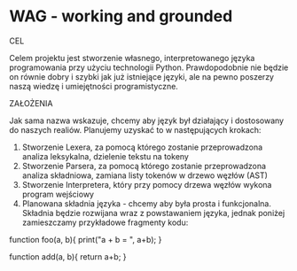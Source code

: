 # WAG - working and grounded

CEL

Celem projektu jest stworzenie własnego, interpretowanego języka programowania przy użyciu technologii Python. Prawdopodobnie nie będzie on równie dobry i szybki jak już istniejące języki, ale na pewno poszerzy naszą wiedzę i umiejętności programistyczne.

ZAŁOŻENIA

Jak sama nazwa wskazuje, chcemy aby język był działający i dostosowany do naszych realiów. Planujemy uzyskać to w następujących krokach:
1) Stworzenie Lexera, za pomocą którego zostanie przeprowadzona analiza leksykalna, dzielenie tekstu na tokeny
2) Stworzenie Parsera, za pomocą którego zostanie przeprowadzona analiza składniowa, zamiana listy tokenów w drzewo węzłów (AST)
3) Stworzenie Interpretera, który przy pomocy drzewa węzłów wykona program wejściowy
4) Planowana składnia języka - chcemy aby była prosta i funkcjonalna. Składnia będzie rozwijana wraz z powstawaniem języka, jednak poniżej zamieszczamy przykładowe fragmenty kodu:

function foo(a, b){
	print("a + b = ", a+b);
}

function add(a, b){
	return a+b;
}
